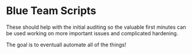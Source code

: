 # Blue Team Scripts
These should help with the initial auditing so the valuable first minutes can be used working on more important issues and complicated hardening. 

The goal is to eventuall automate all of the things!
